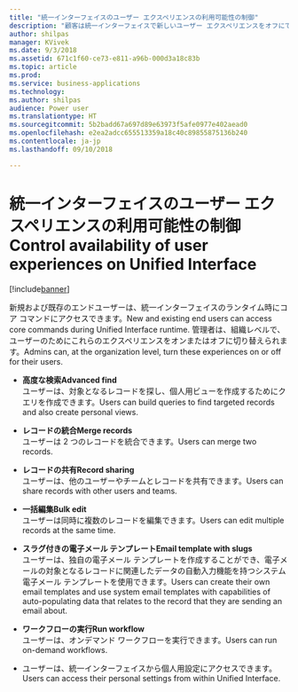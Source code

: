 ```yaml
---
title: "統一インターフェイスのユーザー エクスペリエンスの利用可能性の制御"
description: "顧客は統一インターフェイスで新しいユーザー エクスペリエンスをオフにできます"
author: shilpas
manager: KVivek
ms.date: 9/3/2018
ms.assetid: 671c1f60-ce73-e811-a96b-000d3a18c83b
ms.topic: article
ms.prod: 
ms.service: business-applications
ms.technology: 
ms.author: shilpas
audience: Power user
ms.translationtype: HT
ms.sourcegitcommit: 5b2badd67a697d89e63973f5afe0977e402aead0
ms.openlocfilehash: e2ea2adcc655513359a18c40c89855875136b240
ms.contentlocale: ja-jp
ms.lasthandoff: 09/10/2018

---
```

# <a name="control-availability-of-user-experiences-on-unified-interface"></a><span data-ttu-id="6746b-103">統一インターフェイスのユーザー エクスペリエンスの利用可能性の制御</span><span class="sxs-lookup"><span data-stu-id="6746b-103">Control availability of user experiences on Unified Interface</span></span>


[!include[banner](../../includes/banner.md)]

<span data-ttu-id="6746b-104">新規および既存のエンドユーザーは、統一インターフェイスのランタイム時にコア コマンドにアクセスできます。</span><span class="sxs-lookup"><span data-stu-id="6746b-104">New and existing end users can access core commands during Unified Interface runtime.</span></span> <span data-ttu-id="6746b-105">管理者は、組織レベルで、ユーザーのためにこれらのエクスペリエンスをオンまたはオフに切り替えられます。</span><span class="sxs-lookup"><span data-stu-id="6746b-105">Admins can, at the organization level, turn these experiences on or off for their users.</span></span> 

- <span data-ttu-id="6746b-106">**高度な検索**</span><span class="sxs-lookup"><span data-stu-id="6746b-106">**Advanced find**</span></span><br><span data-ttu-id="6746b-107">ユーザーは、対象となるレコードを探し、個人用ビューを作成するためにクエリを作成できます。</span><span class="sxs-lookup"><span data-stu-id="6746b-107">Users can build queries to find targeted records and also create personal views.</span></span>

- <span data-ttu-id="6746b-108">**レコードの統合**</span><span class="sxs-lookup"><span data-stu-id="6746b-108">**Merge records**</span></span><br><span data-ttu-id="6746b-109">ユーザーは 2 つのレコードを統合できます。</span><span class="sxs-lookup"><span data-stu-id="6746b-109">Users can merge two records.</span></span>

- <span data-ttu-id="6746b-110">**レコードの共有**</span><span class="sxs-lookup"><span data-stu-id="6746b-110">**Record sharing**</span></span><br><span data-ttu-id="6746b-111">ユーザーは、他のユーザーやチームとレコードを共有できます。</span><span class="sxs-lookup"><span data-stu-id="6746b-111">Users can share records with other users and teams.</span></span>

- <span data-ttu-id="6746b-112">**一括編集**</span><span class="sxs-lookup"><span data-stu-id="6746b-112">**Bulk edit**</span></span><br><span data-ttu-id="6746b-113">ユーザーは同時に複数のレコードを編集できます。</span><span class="sxs-lookup"><span data-stu-id="6746b-113">Users can edit multiple records at the same time.</span></span>

- <span data-ttu-id="6746b-114">**スラグ付きの電子メール テンプレート**</span><span class="sxs-lookup"><span data-stu-id="6746b-114">**Email template with slugs**</span></span><br><span data-ttu-id="6746b-115">ユーザーは、独自の電子メール テンプレートを作成することができ、電子メールの対象となるレコードに関連したデータの自動入力機能を持つシステム電子メール テンプレートを使用できます。</span><span class="sxs-lookup"><span data-stu-id="6746b-115">Users can create their own email templates and use system email templates with capabilities of auto-populating data that relates to the record that they are sending an email about.</span></span>

- <span data-ttu-id="6746b-116">**ワークフローの実行**</span><span class="sxs-lookup"><span data-stu-id="6746b-116">**Run workflow**</span></span><br><span data-ttu-id="6746b-117">ユーザーは、オンデマンド ワークフローを実行できます。</span><span class="sxs-lookup"><span data-stu-id="6746b-117">Users can run on-demand workflows.</span></span>

- <span data-ttu-id="6746b-118">ユーザーは、統一インターフェイスから個人用設定にアクセスできます。</span><span class="sxs-lookup"><span data-stu-id="6746b-118">Users can access their personal settings from within Unified Interface.</span></span>


